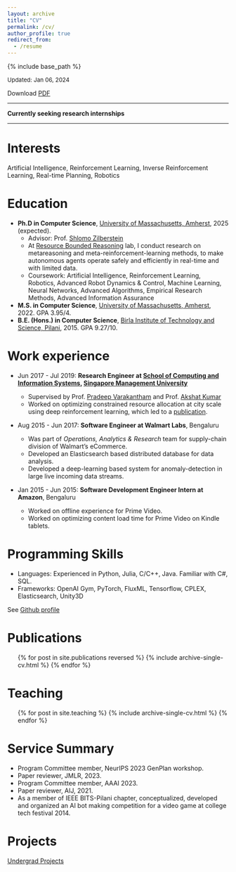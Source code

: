 ```yaml
---
layout: archive
title: "CV"
permalink: /cv/
author_profile: true
redirect_from:
  - /resume
---
```


{% include base_path %}


<font size="2">Updated: Jan 06, 2024</font>

Download [PDF](../files/abhinavbhatia_resume_20240106.pdf)


-----

**Currently seeking research internships**

-----


Interests
=========
Artificial Intelligence, Reinforcement Learning, Inverse Reinforcement Learning, Real-time Planning, Robotics

Education
=========
* **Ph.D in Computer Science**, [University of Massachusetts, Amherst](https://www.cics.umass.edu/), 2025 (expected).
  * Advisor: Prof. [Shlomo Zilberstein](https://groups.cs.umass.edu/shlomo/)
  * At [Resource Bounded Reasoning](https://groups.cs.umass.edu/shlomo/) lab, I conduct research on metareasoning and meta-reinforcement-learning methods, to make autonomous agents operate safely and efficiently in real-time and with limited data.
  * Coursework: Artificial Intelligence, Reinforcement Learning, Robotics, Advanced Robot Dynamics & Control, Machine Learning, Neural Networks, Advanced Algorithms, Empirical Research Methods, Advanced Information Assurance
* **M.S. in Computer Science**, [University of Massachusetts, Amherst](https://www.cics.umass.edu/), 2022. GPA 3.95/4.
* **B.E. (Hons.) in Computer Science**, [Birla Institute of Technology and Science, Pilani](https://bits-pilani.ac.in/), 2015. GPA 9.27/10.

Work experience
======

* Jun 2017 - Jul 2019:  **Research Engineer at [School of Computing and Information Systems](https://scis.smu.edu.sg), [Singapore Management University](https://www.smu.edu.sg)**
  * Supervised by Prof. [Pradeep Varakantham](http://www.mysmu.edu/faculty/pradeepv/) and Prof. [Akshat Kumar](http://www.mysmu.edu/faculty/akshatkumar/index.html)
  * Worked on optimizing constrained resource allocation at city scale using deep reinforcement learning, which led to a [publication](../publication/BVKicaps2019).

* Aug 2015 - Jun 2017: **Software Engineer at Walmart Labs**, Bengaluru
  * Was part of _Operations, Analytics & Research_ team for supply-chain division of Walmart’s eCommerce.
  * Developed an Elasticsearch based distributed database for data analysis.
  * Developed a deep-learning based system for anomaly-detection in large live incoming data streams.

* Jan 2015 - Jun 2015: **Software Development Engineer Intern at Amazon**, Bengaluru
  * Worked on offline experience for Prime Video.
  * Worked on optimizing content load time for Prime Video on Kindle tablets.

Programming Skills
==================

- Languages: Experienced in Python, Julia, C/C++, Java. Familiar with C#, SQL.
- Frameworks: OpenAI Gym, PyTorch, FluxML, Tensorflow, CPLEX, Elasticsearch, Unity3D

See [Github profile](https://github.com/bhatiaabhinav)

Publications
======
  <ul>{% for post in site.publications reversed %}
    {% include archive-single-cv.html %}
  {% endfor %}</ul>

  Teaching
======
  <ul>{% for post in site.teaching %}
    {% include archive-single-cv.html %}
  {% endfor %}</ul>

<!-- Talks
======
  <ul>{% for post in site.talks %}
    {% include archive-single-talk-cv.html %}
  {% endfor %}</ul> -->

  
Service Summary
==============
* Program Committee member, NeurIPS 2023 GenPlan workshop.
* Paper reviewer, JMLR, 2023.
* Program Committee member, AAAI 2023.
* Paper reviewer, AIJ, 2021.
* As a member of IEEE BITS-Pilani chapter, conceptualized, developed and organized an AI bot making competition for a video game at college tech festival 2014.


Projects
========

[Undergrad Projects](../posts/undergrad-projects/)